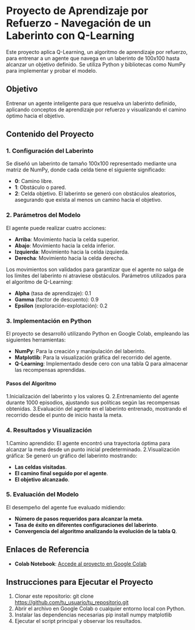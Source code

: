 # Proyecto de Aprendizaje por Refuerzo - **Navegación de un Laberinto con Q-Learning**
Este proyecto aplica Q-Learning, un algoritmo de aprendizaje por refuerzo, para entrenar a un agente que navega en un laberinto de 100x100 hasta alcanzar un objetivo definido. Se utiliza Python y bibliotecas como NumPy para implementar y probar el modelo.

## Objetivo
Entrenar un agente inteligente para que resuelva un laberinto definido, aplicando conceptos de aprendizaje por refuerzo y visualizando el camino óptimo hacia el objetivo.

## Contenido del Proyecto
### 1. Configuración del Laberinto
Se diseñó un laberinto de tamaño 100x100 representado mediante una matriz de NumPy, donde cada celda tiene el siguiente significado:

- **0**: Camino libre. 
- **1**: Obstáculo o pared.
- **2**: Celda objetivo.
El laberinto se generó con obstáculos aleatorios, asegurando que exista al menos un camino hacia el objetivo.

### 2. Parámetros del Modelo
El agente puede realizar cuatro acciones:

- **Arriba**: Movimiento hacia la celda superior.
- **Abajo**: Movimiento hacia la celda inferior.
- **Izquierda**: Movimiento hacia la celda izquierda.
- **Derecha**: Movimiento hacia la celda derecha.

Los movimientos son validados para garantizar que el agente no salga de los límites del laberinto ni atraviese obstáculos.
Parámetros utilizados para el algoritmo de Q-Learning:

- **Alpha** (tasa de aprendizaje): 0.1
- **Gamma** (factor de descuento): 0.9
- **Epsilon** (exploración-explotación): 0.2
### 3. Implementación en Python
El proyecto se desarrolló utilizando Python en Google Colab, empleando las siguientes herramientas:

- **NumPy**: Para la creación y manipulación del laberinto.
- **Matplotlib**: Para la visualización gráfica del recorrido del agente.
- **Q-Learning**: Implementado desde cero con una tabla Q para almacenar las recompensas aprendidas.
#### Pasos del Algoritmo
1.Inicialización del laberinto y los valores Q.
2.Entrenamiento del agente durante 1000 episodios, ajustando sus políticas según las recompensas obtenidas.
3.Evaluación del agente en el laberinto entrenado, mostrando el recorrido desde el punto de inicio hasta la meta.
### 4. Resultados y Visualización
1.Camino aprendido: El agente encontró una trayectoria óptima para alcanzar la meta desde un punto inicial predeterminado.
2.Visualización gráfica: Se generó un gráfico del laberinto mostrando:
- **Las celdas visitadas**.
- **El camino final seguido por el agente**.
- **El objetivo alcanzado**.
### 5. Evaluación del Modelo
El desempeño del agente fue evaluado midiendo:

- **Número de pasos requeridos para alcanzar la meta**.
- **Tasa de éxito en diferentes configuraciones del laberinto**.
- **Convergencia del algoritmo analizando la evolución de la tabla Q**.
## Enlaces de Referencia
- **Colab Notebook**: [Accede al proyecto en Google Colab](https://colab.research.google.com/drive/12FNrzMPZjzK_xPW-vf1gH492r_l32rIM#scrollTo=05ym1zUgJo5B)

## Instrucciones para Ejecutar el Proyecto
1. Clonar este repositorio:
        git clone https://github.com/tu_usuario/tu_repositorio.git
2. Abrir el archivo en Google Colab o cualquier entorno local con Python.
3. Instalar las dependencias necesarias
        pip install numpy matplotlib
4. Ejecutar el script principal y observar los resultados.
